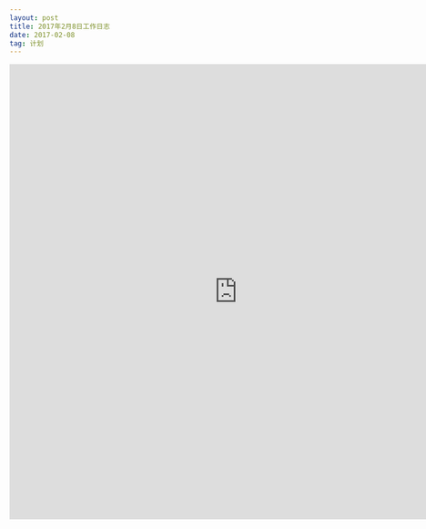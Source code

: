 ```yaml
---
layout: post
title: 2017年2月8日工作日志
date: 2017-02-08
tag: 计划
---
```


<iframe frameborder=0 width=800 height=800 marginheight=0 marginwidth=0 scrolling=no src=https://jiandaoyun.com/q/589acecef8b40f8e2e26a1cb></iframe>

